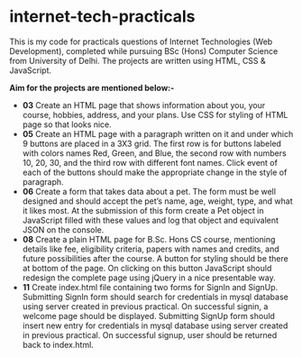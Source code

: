# internet-tech-practicals
 This is my code for practicals questions of Internet Technologies (Web Development), completed while pursuing BSc (Hons) Computer Science from University of Delhi.
 The projects are written using HTML, CSS & JavaScript.
 
 **Aim for the projects are mentioned below:-**  
 
 +  **03** Create an HTML page that shows information about you, your course, hobbies, address, and your plans. Use CSS for styling of HTML page so that looks nice.
 +  **05** Create an HTML page with a paragraph written on it and under which 9 buttons are placed in a 3X3 grid. The first row is for buttons labeled with colors names Red,              Green, and Blue, the second row with numbers 10, 20, 30, and the third row with different font names. Click event of each of the buttons should make the appropriate            change in the style of paragraph.
 +  **06** Create a form that takes data about a pet. The form must be well designed and should accept the pet’s name, age, weight, type, and what it likes most. At the                    submission of this form create a Pet object in JavaScript filled with these values and log that object and equivalent JSON on the console.
 +  **08** Create a plain HTML page for B.Sc. Hons CS course, mentioning details like fee, eligibility criteria, papers with names and credits, and future possibilities after              the course. A button for styling should be there at bottom of the page. On clicking on this button JavaScript should redesign the complete page using jQuery in a                nice presentable way.
 +  **11** Create index.html file containing two forms for SignIn and SignUp. Submitting SignIn form should search for credentials in mysql database using server created in                previous practical. On successful signin, a welcome page should be displayed. Submitting SignUp form should insert new entry for credentials in mysql database using            server created in previous practical. On successful signup, user should be returned back to index.html.
